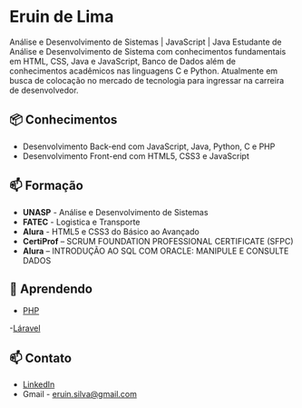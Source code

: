 
# Eruin de Lima
Análise e Desenvolvimento de Sistemas | JavaScript | Java
Estudante de Análise e Desenvolvimento de Sistema com conhecimentos fundamentais em HTML, CSS, Java e JavaScript, Banco de Dados além de conhecimentos acadêmicos nas linguagens C e Python. Atualmente em busca de colocação no mercado de tecnologia para ingressar na carreira de desenvolvedor.


## 📦 Conhecimentos
- Desenvolvimento Back-end com JavaScript, Java, Python, C e PHP
- Desenvolvimento Front-end  com HTML5, CSS3 e JavaScript

## 📫 Formação
- **UNASP** - Análise e Desenvolvimento de Sistemas
- **FATEC** - Logistica e Transporte
- **Alura** - HTML5 e CSS3 do Básico ao Avançado
- **CertiProf** – SCRUM FOUNDATION PROFESSIONAL CERTIFICATE (SFPC)
- **Alura** – INTRODUÇÃO AO SQL COM ORACLE: MANIPULE E CONSULTE DADOS


## 🌱 Aprendendo
- [PHP](https://https://www.php.net//)

-[Láravel](https://laravel.com/)

## 📫 Contato
- [LinkedIn](https://www.linkedin.com/in/eruin-de-lima-silva-176a1a160/)
- Gmail - eruin.silva@gmail.com
